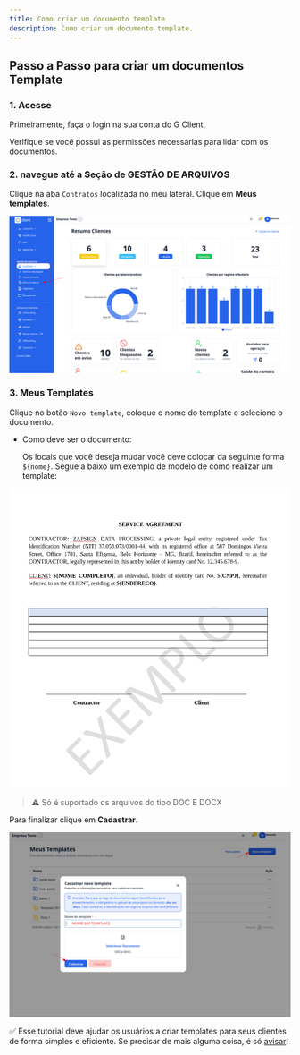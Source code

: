 ```yaml
---
title: Como criar um documento template
description: Como criar um documento template.
---
```


## Passo a Passo para criar um documentos Template

### 1. Acesse

Primeiramente, faça o login na sua conta do G Client.

Verifique se você possui as permissões necessárias para lidar com os documentos.

### 2. navegue até a Seção de GESTÃO DE ARQUIVOS

Clique na aba `Contratos` localizada no meu lateral. Clique em **Meus templates**.

![ilustação de onde encontrar a aba Documentos](./img/create-templates/example-01.png)

### 3. Meus Templates

Clique no botão `Novo template`, coloque o nome do template e selecione o documento.

- Como deve ser o documento:

  Os locais que você deseja mudar você deve colocar da seguinte forma `${nome}`. Segue a baixo um exemplo de modelo de como realizar um template:

![exemplo de template](./img/create-templates/example-02.png)

> ⚠️ Só é suportado os arquivos do tipo DOC E DOCX

Para finalizar clique em **Cadastrar**.

![exemplo descrito acima](./img/create-templates/example-03.png)

✅ Esse tutorial deve ajudar os usuários a criar templates para seus clientes de forma simples e eficiente. Se precisar de mais alguma coisa, é só [avisar](https://api.whatsapp.com/send?phone=5544997046569&text=Preciso%20de%20ajuda%20sobre%20um%20tutorial)!
